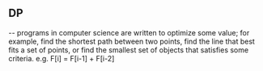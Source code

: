 ## DP
--
programs in computer science are written to optimize some value; for example, find the shortest path between two points, find the line that best fits a set of points, or find the smallest set of objects that satisfies some criteria. 
e.g. F[i] = F[i-1] + F[i-2] 


